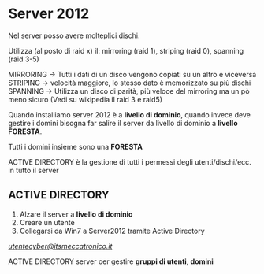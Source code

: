# Server 2012
Nel server posso avere molteplici dischi.

Utilizza (al posto di raid x) il: mirroring (raid 1), striping (raid 0), spanning (raid 3-5)

MIRRORING -> Tutti i dati di un disco vengono copiati su un altro e viceversa
STRIPING -> velocità maggiore, lo stesso dato è memorizzato su più dischi
SPANNING -> Utilizza un disco di parità, più veloce del mirroring ma un pò meno sicuro
(Vedi su wikipedia il raid 3 e raid5)


Quando installiamo server 2012 è a **livello di dominio**, quando invece deve gestire i domini bisogna far salire il server da livello di dominio a **livello FORESTA**.

Tutti i domini insieme sono una **FORESTA**

ACTIVE DIRECTORY è la gestione di tutti i permessi degli utenti/dischi/ecc. in tutto il server

## ACTIVE DIRECTORY
1. Alzare il server a **livello di dominio**
2. Creare un utente
3. Collegarsi da Win7 a Server2012 tramite Active Directory

*utentecyber@itsmeccatronico.it*

ACTIVE DIRECTORY server oer gestire **gruppi di utenti**, **domini**